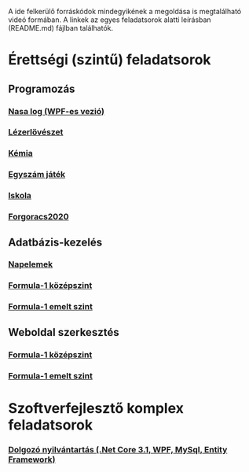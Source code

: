 A ide felkerülő forráskódok mindegyikének a megoldása is megtalálható videó formában. A linkek az egyes feladatsorok alatti leírásban (README.md) fájlban találhatók.


# Érettségi (szintű) feladatsorok  
## Programozás  
### [Nasa log (WPF-es vezió)](https://github.com/BognarPal/Jedlik_FeladatMegoldasok/tree/master/%C3%89retts%C3%A9gi%20feladatsorok/NasaLog%20-%20WPF)  
### [Lézerlövészet](https://github.com/BognarPal/Jedlik_FeladatMegoldasok/tree/master/%C3%89retts%C3%A9gi%20feladatsorok/L%C3%A9zerl%C3%B6v%C3%A9szet)  
### [Kémia](https://github.com/BognarPal/Jedlik_FeladatMegoldasok/tree/master/%C3%89retts%C3%A9gi%20feladatsorok/Kemia)
### [Egyszám játék](https://github.com/BognarPal/Jedlik_FeladatMegoldasok/tree/master/%C3%89retts%C3%A9gi%20feladatsorok/Egyszamjatek)
### [Iskola](https://github.com/BognarPal/Jedlik_FeladatMegoldasok/tree/master/%C3%89retts%C3%A9gi%20feladatsorok/Iskola)
### [Forgoracs2020](https://github.com/BognarPal/Jedlik_FeladatMegoldasok/tree/master/%C3%89retts%C3%A9gi%20feladatsorok/Forgoracs2020)

## Adatbázis-kezelés  
### [Napelemek](https://github.com/BognarPal/Jedlik_FeladatMegoldasok/tree/master/%C3%89retts%C3%A9gi%20feladatsorok/Napelemek%20-%20SQL)  
### [Formula-1 középszint](https://github.com/BognarPal/Jedlik_FeladatMegoldasok/tree/master/%C3%89retts%C3%A9gi%20feladatsorok/Formula-1)  
### [Formula-1 emelt szint](https://github.com/BognarPal/Jedlik_FeladatMegoldasok/tree/master/%C3%89retts%C3%A9gi%20feladatsorok/Formula-1%20emelt)

## Weboldal szerkesztés  
### [Formula-1 középszint](https://github.com/BognarPal/Jedlik_FeladatMegoldasok/tree/master/%C3%89retts%C3%A9gi%20feladatsorok/Formula-1)  
### [Formula-1 emelt szint](https://github.com/BognarPal/Jedlik_FeladatMegoldasok/tree/master/%C3%89retts%C3%A9gi%20feladatsorok/Formula-1%20emelt)

# Szoftverfejlesztő komplex feladatsorok   
### [Dolgozó nyilvántartás (.Net Core 3.1, WPF, MySql, Entity Framework)](https://github.com/BognarPal/Jedlik_FeladatMegoldasok/tree/master/Szoftverfejleszt%C5%91k%20OKJ%20-%20komplex%20feladatsorok/Dolgoz%C3%B3%20nyilv%C3%A1ntart%C3%A1s)
